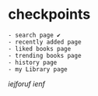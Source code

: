 
# checkpoints
    - search page ✔
    - recently added page
    - liked books page
    - trending books page
    - history page
    - my Library page

*iejforuf ienf*
